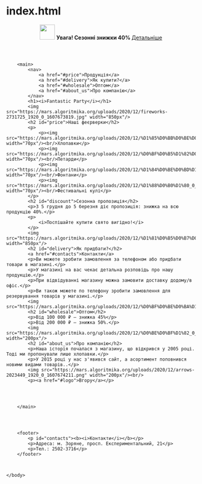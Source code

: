 # index.html
<html>
    <head>
        <title> агенство празников </title>
         <link rel=" stylesheet" src="style.css"/>
    </head>
    <body>
        <header>
            <img id ="logo" src="https://mars.algoritmika.org/uploads/2020/12/logo_0_1607675596.svg" height="40px"/>
            <b>Увага! Сезонні знижки 40% </b><a href="#discount">Детальніше</a>
        </header>




        <main>
            <nav>
                <a href="#price">Продукція</a>
                <a href="#delivery">Як купити?</a>
                <a href="#wholesale">Оптом</a>
                <a href="#about_us">Про компанію</a>
            </nav>
            <h1><i>Fantastic Party</i></h1>
            <img src="https://mars.algoritmika.org/uploads/2020/12/fireworks-2731725_1920_0_1607673819.jpg" width="850px"/>
            <h2 id="price">Наші феєрверки</h2>
            <p>
                <p><img src="https://mars.algoritmika.org/uploads/2020/12/%D1%85%D0%BB%D0%BE%D0%BF%D1%83%D1%88%D0%BA%D0%B0_0_1607673818.svg" width="70px"/><br/>Хлопавки</p>
                <p><img src="https://mars.algoritmika.org/uploads/2020/12/%D0%BF%D0%B5%D1%82%D0%B0%D1%80%D0%B4%D0%B0_0_1607673817.svg" width="70px"/><br/>Петарди</p>
                <p><img src="https://mars.algoritmika.org/uploads/2020/12/%D1%84%D0%BE%D0%BD%D1%82%D0%B0%D0%BD_0_1607673817.svg" width="70px"/><br/>Фонтани</p>
                <p><img src="https://mars.algoritmika.org/uploads/2020/12/%D1%88%D0%B0%D1%80_0_1607673818.svg" width="70px"/><br/>Фестивальні кулі</p>
            </p>
            <h2 id="discount">Сезонна пропозиція</h2>
            <p>З 5 грудня до 5 березня діє пропозиція: знижка на всю продукцію 40%.</p>
            <p>
                <i>Поспішайте купити свято вигідно!</i>
            </p>
            <img src="https://mars.algoritmika.org/uploads/2020/12/%D1%81%D0%B5%D0%B7%D0%BE%D0%BD%D0%BD%D1%8B%D0%B5%20%D1%81%D0%BA%D0%B8%D0%B4%D0%BA%D0%B8_0_1607673818.jpg" width="850px"/>
            <h2 id="delivery">Як придбати?</h2>
            <a href="#contacts">Контакти</a>
            <p>Ви можете зробити замовлення за телефоном або придбати товари в магазині.</p>
            <p>У магазині на вас чекає детальна розповідь про нашу продукцію.</p>
            <p>При відвідуванні магазину можна замовити доставку додому/в офіс.</p>
            <p>Ви також можете по телефону зробити замовлення для резервування товарів у магазині.</p>
            <img src="https://mars.algoritmika.org/uploads/2020/12/%D0%BF%D0%BE%D0%BA%D1%83%D0%BF%D0%BA%D0%B0_0_1607673818.png"/>
            <h2 id="wholesale">Оптом</h2>
            <p>Від 100 000 ₽ — знижка 45%</p>
            <p>Від 200 000 ₽ — знижка 50%.</p>
            <img src="https://mars.algoritmika.org/uploads/2020/12/%D0%BE%D0%BF%D1%82_0_1607673818.png" width="200px"/>
            <h2 id="about_us">Про компанію</h2>
            <p>Наша історія почалася з магазину, що відкрився у 2005 році. Тоді ми пропонували лише хлопавки.</p>
            <p>У 2015 році у нас з'явився сайт, а асортимент поповнився новими видами товарів..</p>
            <img src="https://mars.algoritmika.org/uploads/2020/12/arrows-2023449_1920_0_1607674211.png" width="200px"/><br/>
            <p><a href="#logo">Вгору</a></p>




        </main>




        <footer>
            <p id="contacts"><b><i>Контакти</i></b></p>
            <p>Адреса: м. Зоряне, просп. Експериментальний, 21</p>
            <p>Тел.: 2502-3716</p>
        </footer>
        

        
    </body>
</html>
